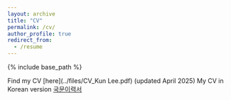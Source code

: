 ```yaml
---
layout: archive
title: "CV"
permalink: /cv/
author_profile: true
redirect_from:
  - /resume
---
```


{% include base_path %}

Find my CV [here](../files/CV_Kun Lee.pdf) (updated April 2025)
My CV in Korean version [국문이력서](../files/CV_Korean.pdf)
